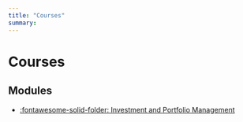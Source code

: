 ```yaml
---
title: "Courses"
summary:
---
```


Courses
===

Modules
---

- [:fontawesome-solid-folder: Investment and Portfolio
    Management](investment-and-portfolio-management/index.md)
